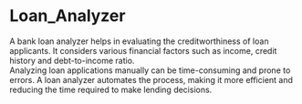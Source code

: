 # Loan_Analyzer
A bank loan analyzer helps in evaluating the creditworthiness of loan applicants. It considers various financial factors such as income, credit history and debt-to-income ratio.  
 Analyzing loan applications manually can be time-consuming and prone to errors. A loan analyzer automates the process, making it more efficient and reducing the time required to make lending decisions.  
 
